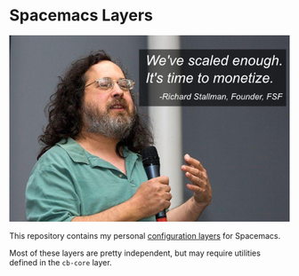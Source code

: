 # Spacemacs Layers

![Stallman Quote](stallman.jpg)

This repository contains my personal [configuration layers][conf_layers] for
Spacemacs.

Most of these layers are pretty independent, but may require utilities defined
in the `cb-core` layer.

[conf_layers]: https://github.com/syl20bnr/spacemacs/blob/master/doc/DOCUMENTATION.md#extensions-and-packages
